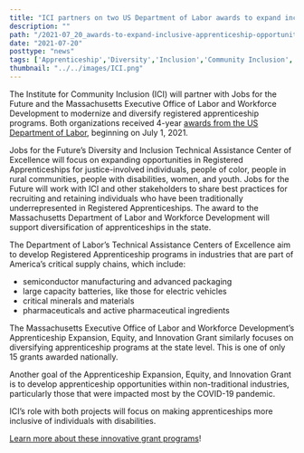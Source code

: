 ```yaml
---
title: "ICI partners on two US Department of Labor awards to expand inclusive apprenticeship opportunities"
description: ""
path: "/2021-07_20_awards-to-expand-inclusive-apprenticeship-opportunities"
date: "2021-07-20"
posttype: "news"
tags: ['Apprenticeship','Diversity','Inclusion','Community Inclusion','Labor']
thumbnail: "../../images/ICI.png"
---
```

The Institute for Community Inclusion (ICI) will partner with Jobs for the Future and the Massachusetts Executive Office of Labor and Workforce Development to modernize and diversify registered apprenticeship programs. Both organizations received 4-year [awards from the US Department of Labor](https://www.dol.gov/newsroom/releases/eta/eta20210622), beginning on July 1, 2021.

Jobs for the Future’s Diversity and Inclusion Technical Assistance Center of Excellence will focus on expanding opportunities in Registered Apprenticeships for justice-involved individuals, people of color, people in rural communities, people with disabilities, women, and youth. Jobs for the Future will work with ICI and other stakeholders to share best practices for recruiting and retaining individuals who have been traditionally underrepresented in Registered Apprenticeships. The award to the Massachusetts Department of Labor and Workforce Development will support diversification of apprenticeships in the state.

The Department of Labor’s Technical Assistance Centers of Excellence aim to develop Registered Apprenticeship programs in industries that are part of America’s critical supply chains, which include:

* semiconductor manufacturing and advanced packaging
* large capacity batteries, like those for electric vehicles
* critical minerals and materials
* pharmaceuticals and active pharmaceutical ingredients

The Massachusetts Executive Office of Labor and Workforce Development’s Apprenticeship Expansion, Equity, and Innovation Grant similarly focuses on diversifying apprenticeship programs at the state level. This is one of only 15 grants awarded nationally.

Another goal of the Apprenticeship Expansion, Equity, and Innovation Grant is to develop apprenticeship opportunities within non-traditional industries, particularly those that were impacted most by the COVID-19 pandemic.

ICI’s role with both projects will focus on making apprenticeships more inclusive of individuals with disabilities.

[Learn more about these innovative grant programs](https://www.dol.gov/newsroom/releases/eta/eta20210622)!